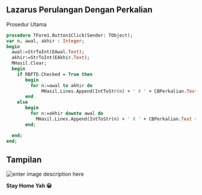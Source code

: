 ## Lazarus Perulangan Dengan Perkalian

Prosedur Utama

```pascal
procedure TForm1.Button1Click(Sender: TObject);
var n, awal, akhir : Integer;
begin
  awal:=StrToInt(EAwal.Text);
  akhir:=StrToInt(EAkhir.Text);
  MHasil.Clear;
  begin
    if RBFTD.Checked = True then
       begin
         for n:=awal to akhir do
             MHasil.Lines.Append(IntToStr(n) + ' X ' + CBPerkalian.Text + ' = ' + IntToStr(n*StrToInt(CBPerkalian.Text)))
       end
    else
       begin
         for n:=akhir downto awal do
           MHasil.Lines.Append(IntToStr(n) + ' X ' + CBPerkalian.Text + ' = ' + IntToStr(n*StrToInt(CBPerkalian.Text)));
       end;

  end;
end; 
```

## Tampilan
![enter image description here](https://image.prntscr.com/image/ZSGCTc9oRiyfJA6pZjncsw.png)

**Stay Home Yah 😀**
